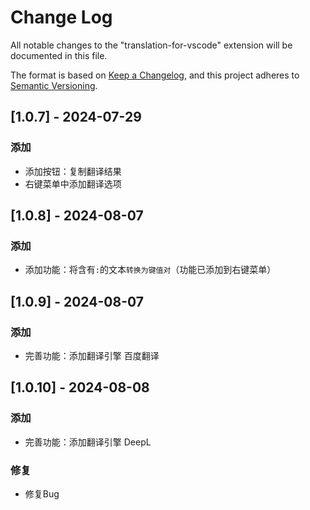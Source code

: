 # Change Log

All notable changes to the "translation-for-vscode" extension will be documented in this file.


The format is based on [Keep a Changelog](https://keepachangelog.com/en/1.1.0/),
and this project adheres to [Semantic Versioning](https://semver.org/spec/v2.0.0.html).

## [1.0.7] - 2024-07-29

### 添加
- 添加按钮：复制翻译结果
- 右键菜单中添加翻译选项

## [1.0.8] - 2024-08-07

### 添加
- 添加功能：将含有`:`的文本`转换为键值对`（功能已添加到右键菜单）

## [1.0.9] - 2024-08-07

### 添加
- 完善功能：添加翻译引擎 百度翻译

## [1.0.10] - 2024-08-08

### 添加
- 完善功能：添加翻译引擎 DeepL

### 修复
- 修复Bug